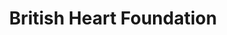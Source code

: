 ---
title: "British Heart Foundation"
url: /edinburgh/british-heart-foundation-dalry-road/
shop: Gebrauchtwaren
---